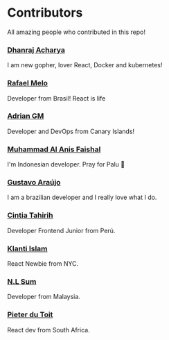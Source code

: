 # Contributors

All amazing people who contributed in this repo!

### [Dhanraj Acharya](http://github.com/drex44)
I am new gopher, lover React, Docker and kubernetes!

### [Rafael Melo](https://github.com/rsmelo92)
Developer from Brasil! React is life

### [Adrian GM](https://github.com/adriangmweb)
Developer and DevOps from Canary Islands!

### [Muhammad Al Anis Faishal](http://github.com/maafaishal)
I'm Indonesian developer. Pray for Palu 🙏

### [Gustavo Araújo](http://github.com/gwgga)
I am a brazilian developer and I really love what I do.

### [Cintia Tahirih](http://github.com/cTahirih)
Developer Frontend Junior from Perú.

### [Klanti Islam](https://github.com/klanti117)
React Newbie from NYC.

### [N.L Sum](https://github.com/nlsum1)
Developer from Malaysia.

### [Pieter du Toit](https://github.com/Pdut89)
React dev from South Africa.
